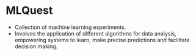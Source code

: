 # MLQuest
* Collection of machine learning experiments.
* Involves the application of different algorithms for data analysis, empowering systems to learn, make precise predictions and facilitate decision making. 
